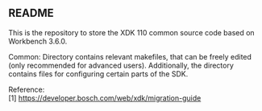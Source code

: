 README
------

This is the repository to store the XDK 110 common source code based on Workbench 3.6.0.

Common: Directory contains relevant makefiles, that can be freely edited (only recommended for advanced users). Additionally, the directory contains files for configuring certain parts of the SDK. 

Reference:      
[1] https://developer.bosch.com/web/xdk/migration-guide
